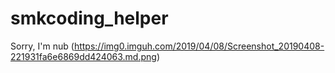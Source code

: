 # smkcoding_helper
Sorry, I'm nub
(https://img0.imguh.com/2019/04/08/Screenshot_20190408-221931fa6e6869dd424063.md.png)
